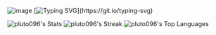 ![image](https://github.com/pluto096/pluto096/assets/133050531/f999b269-ede2-4c5e-949d-1f825e78573a) [![Typing SVG](https://readme-typing-svg.demolab.com/?lines=Hi+i'm+Oluwapelumi.;I'm+a+passionate+Database+Engineer+.+;Take+a+look+at+my+repositories.)](https://git.io/typing-svg) 




![pluto096's Stats](https://github-readme-stats.vercel.app/api?username=pluto096&theme=vue-dark&show_icons=true&hide_border=true&count_private=true)
![pluto096's Streak](https://github-readme-streak-stats.herokuapp.com/?user=pluto096&theme=vue-dark&hide_border=true)
![pluto096's Top Languages](https://github-readme-stats.vercel.app/api/top-langs/?username=pluto096&theme=vue-dark&show_icons=true&hide_border=true&layout=compact)
